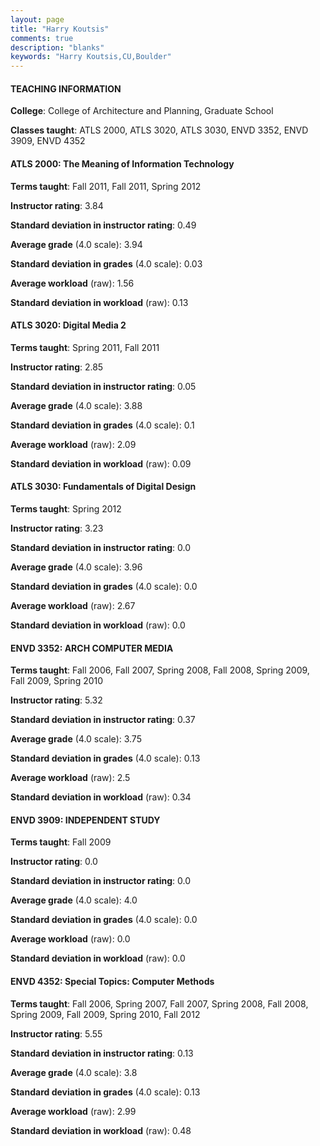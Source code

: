 ```yaml
---
layout: page
title: "Harry Koutsis" 
comments: true
description: "blanks"
keywords: "Harry Koutsis,CU,Boulder"
---
```

<head>
<script src="https://ajax.googleapis.com/ajax/libs/jquery/2.1.3/jquery.min.js"></script>
<script src="https://dl.dropboxusercontent.com/s/pc42nxpaw1ea4o9/highcharts.js?dl=0"></script>
<!-- <script src="../assets/js/highcharts.js"></script> -->
<style type="text/css">@font-face {
	font-family: "Bebas Neue";
	src: url(https://www.filehosting.org/file/details/544349/BebasNeue Regular.otf) format("opentype");
	}
	h1.Bebas { 
		font-family: "Bebas Neue", Verdana, Tahoma;
	}
</style>
</head>
	   
#### TEACHING INFORMATION

**College**: College of Architecture and Planning, Graduate School

**Classes taught**: ATLS 2000, ATLS 3020, ATLS 3030, ENVD 3352, ENVD 3909, ENVD 4352

#### ATLS 2000: The Meaning of Information Technology

**Terms taught**: Fall 2011, Fall 2011, Spring 2012

**Instructor rating**: 3.84

**Standard deviation in instructor rating**: 0.49

**Average grade** (4.0 scale): 3.94

**Standard deviation in grades** (4.0 scale): 0.03

**Average workload** (raw): 1.56

**Standard deviation in workload** (raw): 0.13

#### ATLS 3020: Digital Media 2

**Terms taught**: Spring 2011, Fall 2011

**Instructor rating**: 2.85

**Standard deviation in instructor rating**: 0.05

**Average grade** (4.0 scale): 3.88

**Standard deviation in grades** (4.0 scale): 0.1

**Average workload** (raw): 2.09

**Standard deviation in workload** (raw): 0.09

#### ATLS 3030: Fundamentals of Digital Design

**Terms taught**: Spring 2012

**Instructor rating**: 3.23

**Standard deviation in instructor rating**: 0.0

**Average grade** (4.0 scale): 3.96

**Standard deviation in grades** (4.0 scale): 0.0

**Average workload** (raw): 2.67

**Standard deviation in workload** (raw): 0.0

#### ENVD 3352: ARCH COMPUTER MEDIA

**Terms taught**: Fall 2006, Fall 2007, Spring 2008, Fall 2008, Spring 2009, Fall 2009, Spring 2010

**Instructor rating**: 5.32

**Standard deviation in instructor rating**: 0.37

**Average grade** (4.0 scale): 3.75

**Standard deviation in grades** (4.0 scale): 0.13

**Average workload** (raw): 2.5

**Standard deviation in workload** (raw): 0.34

#### ENVD 3909: INDEPENDENT STUDY

**Terms taught**: Fall 2009

**Instructor rating**: 0.0

**Standard deviation in instructor rating**: 0.0

**Average grade** (4.0 scale): 4.0

**Standard deviation in grades** (4.0 scale): 0.0

**Average workload** (raw): 0.0

**Standard deviation in workload** (raw): 0.0

#### ENVD 4352: Special Topics: Computer Methods

**Terms taught**: Fall 2006, Spring 2007, Fall 2007, Spring 2008, Fall 2008, Spring 2009, Fall 2009, Spring 2010, Fall 2012

**Instructor rating**: 5.55

**Standard deviation in instructor rating**: 0.13

**Average grade** (4.0 scale): 3.8

**Standard deviation in grades** (4.0 scale): 0.13

**Average workload** (raw): 2.99

**Standard deviation in workload** (raw): 0.48

